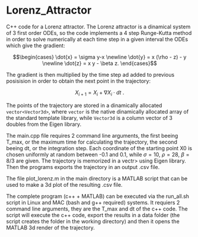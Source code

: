 # Lorenz_Attractor
C++ code for a Lorenz attractor. The Lorenz attractor is a dinamical system of 3 first order ODEs, so the code implements a 4 step Runge-Kutta method in order to solve numerically at each time step in a given interval the ODEs which give the gradient:

$$\begin{cases} \dot{x} = \sigma y-x \newline \dot{y} = x (\rho - z) - y \newline \dot{z} = x y - \beta z. \end{cases}$$

The gradient is then multiplied by the time step ad added to previous posisision in order to obtain the next point in the trajectory:

$$ X_{i+1} = X_{i} + \nabla X_i \cdot dt \ .$$

The points of the trajectory are stored in a dinamically allocated `vector<Vector3d>`, where `vector` is the native dinamically allocated array of the standard template library, while `Vector3d` is a column vector of 3 doubles from the Eigen library. 

The main.cpp file requires 2 command line arguments, the first beeing T_max, or the maximum time for calculating the trajectory, the second beeing dt, or the integration step. 
Each coordinate of the starting point X0 is chosen uniformly at random between -0.1 and 0.1, while $\sigma = 10$, $\rho = 28$, $\beta = 8/3$ are given.
The trajectory is memorized in a vectr<Vector3d>> using Eigen library. Then the programs exports the trajectory in an output .csv file.

The file plot_lorenz.m in the main directory is a MATLAB script that can be used to make a 3d plot of the resulting .csv file.

The complete program (c++ + MATLAB) can be executed via the run_all.sh script in Linux and MAC (bash and g++ required) systems. It requiers 2 command line arguments, they are the T_max and dt of the c++ code. The script will execute the c++ code, export the results in a data folder (the script creates the folder in the working directory) and then it opens the MATLAB 3d render of the trajectory.

